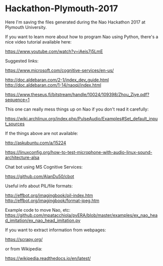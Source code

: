 # Hackathon-Plymouth-2017

Here I'm saving the files generated during the Nao Hackathon 2017 at Plymouth University.

If you want to learn more about how to program Nao using Python, there's a nice video tutorial available here:

https://www.youtube.com/watch?v=iAeis7j5LmE

Suggested links:

https://www.microsoft.com/cognitive-services/en-us/

http://doc.aldebaran.com/2-1/index_dev_guide.html
http://doc.aldebaran.com/1-14/naoqi/index.html

https://www.theseus.fi/bitstream/handle/10024/109398/Zhou_Ziye.pdf?sequence=1

This one can really mess things up on Nao if you don't read it carefully:

https://wiki.archlinux.org/index.php/PulseAudio/Examples#Set_default_input_sources

If the things above are not available:

http://askubuntu.com/a/15224

https://linuxconfig.org/how-to-test-microphone-with-audio-linux-sound-architecture-alsa

Chat bot using MS Cognitive Services:

https://github.com/AlanDu50/cbot


Useful info about PIL/file formats:

http://effbot.org/imagingbook/pil-index.htm
http://effbot.org/imagingbook/format-jpeg.htm

Example code to move Nao, etc:
https://github.com/mpatacchiola/pyERA/blob/master/examples/ex_nao_head_imitation/ex_nao_head_imitation.py


If you want to extract information from webpages:

https://scrapy.org/

or from Wikipedia:

https://wikipedia.readthedocs.io/en/latest/
